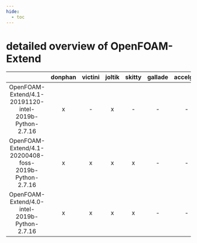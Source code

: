 ```yaml
---
hide:
  - toc
---
```


detailed overview of OpenFOAM-Extend
====================================

| |donphan|victini|joltik|skitty|gallade|accelgor|swalot|doduo|
| :---: | :---: | :---: | :---: | :---: | :---: | :---: | :---: | :---: |
|OpenFOAM-Extend/4.1-20191120-intel-2019b-Python-2.7.16|x|-|x|-|-|-|-|x|
|OpenFOAM-Extend/4.1-20200408-foss-2019b-Python-2.7.16|x|x|x|x|-|-|-|x|
|OpenFOAM-Extend/4.0-intel-2019b-Python-2.7.16|x|x|x|x|-|-|-|x|
